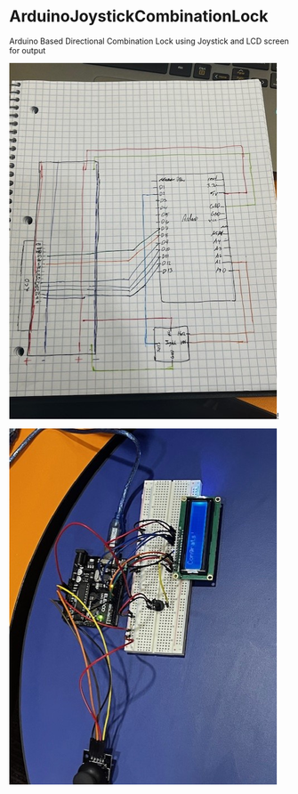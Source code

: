 # ArduinoJoystickCombinationLock

Arduino Based Directional Combination Lock using Joystick and LCD screen for output

![image of schematic for the device](https://github.com/notEthanWeir/ArduinoJoystickCombinationLock/blob/main/images/arduino%20combination%20lock%20schematic.jpg)!

![arduino combo lock image](https://github.com/notEthanWeir/ArduinoJoystickCombinationLock/blob/main/images/arduino%20combo%20lock%20image.jpg)

